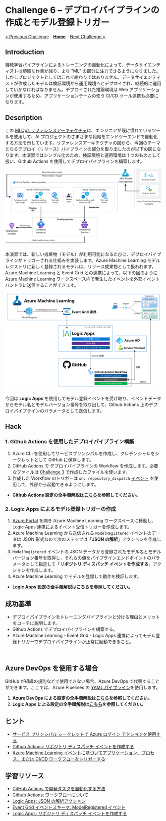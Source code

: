 # Challenge 6 – デプロイパイプラインの作成とモデル登録トリガー

[< Previous Challenge](./Challenge-05.md) - **[Home](./README.md)** - [Next Challenge >](./Challenge-07.md)

## Introduction
機械学習パイプラインによるトレーニングの自動化によって、データサイエンティストは煩雑な作業が減り、より "ML" の部分に注力できるようになりました。しかしプロジェクトとしてはこれで終わりではありません。データサイエンティストが作成したモデルは検証環境から運用環境へとデプロイされ、継続的に運用していかなければなりません。デプロイされた推論環境は Web アプリケーションが使用するため、アプリケーションチームの使う CI/CD ツール連携も必要になります。

## Description
この [MLOps リファレンスアーキテクチャ](https://learn.microsoft.com/azure/architecture/reference-architectures/ai/mlops-python)は、エンジニアが既に慣れているツールを使用して、AI プロジェクトのさまざまな段階をエンドツーエンドで自動化する方法を示しています。リファレンスアーキテクチャの図から、今回のテーマとなるデプロイ（リリース）パイプラインの部分を取り出したのが以下の図になります。本演習ではシンプル化のため、検証環境と運用環境は 1 つのものとして扱い、Github Actions を使用してデプロイパイプラインを構築します。

<img src="./images/008.png" width="700">

<br>

本演習では、新しい成果物（モデル）が利用可能になるたびに、デプロイパイプラインがトリガーされる仕組みを実装します。Azure Machine Learning モデルレジストリに新しく登録されるモデルは、リリース成果物として扱われます。Azure Machine Learning と Event Grid との連携によって、以下の図のように Azure Machine Learning ワークスペース内で発生したイベントを外部イベントハンドラに送信することができます。

<img src="./images/009.png" width="700">

<br>

今回は **Logic Apps** を使用してモデル登録イベントを受け取り、イベントデータからモデル名とモデルバージョン番号を取り出して、Github Actions 上のデプロイパイプラインのパラメータとして送信します。

## Hack
### 1. Github Actions を使用したデプロイパイプライン構築
1. Azure CLI を使用してサービスプリンシパルを作成し、クレデンシャルをシークレットとして GitHub に保存します。
1. GitHub Actions で デプロイパイプラインの Workflow を作成します。必要なファイルは [Challenge 3](./Challenge-03.md) で作成したファイルを使います。
1. 作成した Workflow のトリガーは `on: repository_dispatch` [イベント](https://docs.github.com/rest/repos/repos#create-a-repository-dispatch-event) を使用して、外部から起動できるようにします。
 - **Github Actions 設定の全手順解説は[こちら](./Solutions/Solution-Challenge-06-1.md)を参照してください。**

### 2. Logic Apps によるモデル登録トリガーの作成
1. [Azure Portal](https://ms.portal.azure.com/) を開き Azure Machine Learning ワークスペースに移動し、Logic Apps 連携によるイベント受信トリガーを作成します。
1. Azure Machine Learning から送信される `ModelRegistered` イベントのデータは JSON 形式なので次のステップは「**JSON の解析**」アクションを作成します。
1. `ModelRegistered` イベントの JSON データから登録されたモデル名とモデルバージョン番号を取得し、それらの値をパイプラインエンドポイントのパラメータとして指定して「**リポジトリ ディスパッチ イベントを作成する**」アクションを作成します。
1. Azure Machine Learning でモデルを登録して動作を検証します。
 - **Logic Apps 設定の全手順解説は[こちら](./Solutions/Solution-Challenge-06-2.md)を参照してください。**

## 成功基準
- デプロイパイプラインをトレーニングパイプラインと分ける理由とメリットをコーチに説明します。
- Github Actions でデプロイパイプラインを構築する。
- Azure Machine Learning - Event Grid - Logic Apps 連携によってモデル登録トリガーでデプロイパイプラインが正常に起動できること。

<br>

## Azure DevOps を使用する場合
GitHub が組織の規則などで使用できない場合、Azure DevOps で代替することができます。ここでは、Azure Pipelines の [YAML パイプライン](https://learn.microsoft.com/azure/devops/pipelines/get-started/pipelines-get-started?view=azure-devops)を使用します。<br>
1. **Azure DevOps による設定の全手順解説は[こちら](./Solutions/Solution-Challenge-06-3.md)を参照してください。**
1. **Logic Apps による設定の全手順解説は[こちら](./Solutions/Solution-Challenge-06-4.md)を参照してください。**

## ヒント
 - [サービス プリンシパル シークレットで Azure ログイン アクションを使用する](https://learn.microsoft.com/azure/developer/github/connect-from-azure?tabs=azure-portal%2Clinux#use-the-azure-login-action-with-a-service-principal-secret)
 - [Github Actions: リポジトリ ディスパッチ イベントを作成する](https://docs.github.com/ja/rest/repos/repos#create-a-repository-dispatch-event)
 - [Azure Machine Learning イベントに基づいてアプリケーション、プロセス、または CI/CD ワークフローをトリガーする](https://learn.microsoft.com/azure/machine-learning/how-to-use-event-grid#examples)

## 学習リソース
 - [GitHub Actions で開発タスクを自動化する方法](https://learn.microsoft.com/training/modules/github-actions-automate-tasks/2-github-actions-automate-development-tasks)
 - [Github Actions: ワークフローについて](https://docs.github.com/actions/using-workflows/about-workflows)
 - [Logic Apps: JSON の解析アクション](https://learn.microsoft.com/azure/logic-apps/logic-apps-perform-data-operations#parse-json-action)
 - [Event Grid イベントスキーマ: ModelRegistered イベント](https://learn.microsoft.com/azure/event-grid/event-schema-machine-learning?tabs=event-grid-event-schema#example-events)
 - [Logic Apps: リポジトリ ディスパッチ イベントを作成する](https://learn.microsoft.com/connectors/github/#%E3%83%AA%E3%83%9D%E3%82%B8%E3%83%88%E3%83%AA-%E3%83%87%E3%82%A3%E3%82%B9%E3%83%91%E3%83%83%E3%83%81-%E3%82%A4%E3%83%99%E3%83%B3%E3%83%88%E3%82%92%E4%BD%9C%E6%88%90%E3%81%99%E3%82%8B-(%E3%83%97%E3%83%AC%E3%83%93%E3%83%A5%E3%83%BC))
